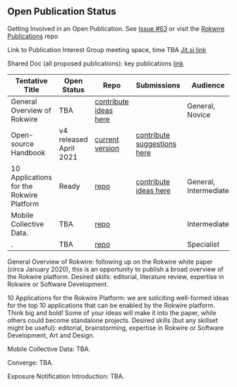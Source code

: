 ## Open Publication Status

Getting Involved in an Open Publication. See [Issue #63](https://github.com/rokwire/rokwire-community/issues/63) or visit the [Rokwire Publications](https://github.com/rokwire/rokwire-community/tree/master/Publications) repo

Link to Publication Interest Group meeting space, time TBA [Jit.si link](https://meet.jit.si/RokwireC)

Shared Doc (all proposed publications): key publications [link](https://docs.google.com/spreadsheets/d/13j2sS9V3VH6oZeaiZOLnMraCbFg_ddml/edit#gid=1014352494)

|  Tentative Title                            |  Open Status    | Repo    | Submissions | Audience                          |
|---------------------------------------------|-----------------|---------|-------------|-----------------------------------|
|  General Overview of Rokwire                |  TBA            |  [contribute ideas here](https://github.com/rokwire/rokwire-community/tree/master/Publications/General-Overview) |  |  General, Novice                   |
|  Open-source Handbook                       |  v4 released April 2021  |  [current version](https://figshare.com/articles/preprint/Open-source_Standards_Tutorial/14502045)       |  [contribute suggestions here](https://docs.google.com/forms/d/e/1FAIpQLSejNTC62D2W52jLuS97PYTdn9IXPF2NhvQ05WLbiXLq9D7u4A/viewform?usp=sf_link)        |
|  10 Applications for the Rokwire Platform   |  Ready          |  [repo](https://github.com/rokwire/rokwire-community/tree/master/Publications/10-Applications) |  [contribute ideas here](https://docs.google.com/forms/d/e/1FAIpQLSeAhsaOE_RDSlglB60gIQy1L6o-ApZr0GkqHqpDcZGnE_6mgA/viewform) | General, Intermediate             |
| Mobile Collective Data.                     |  TBA            |  [repo]() | |  Intermediate      |
| .         |  TBA            |  [repo]() | |  Specialist        |

General Overview of Rokwire: following up on the Rokwire white paper (circa January 2020), this is an opportunity to publish a broad overview of the Rokwire platform. Desired skills: editorial, literature review, expertise in Rokwire or Software Development.  


10 Applications for the Rokwire Platform: we are soliciting well-formed ideas for the top 10 applications that can be enabled by the Rokwire platform. Think big and bold! Some of your ideas will make it into the paper, while others could become standalone projects. Desired skills (but any skillset might be useful): editorial, brainstorming, expertise in Rokwire or Software Development, Art and Design.  


Mobile Collective Data: TBA.


Converge: TBA.


Exposure Notification Introduction: TBA.

